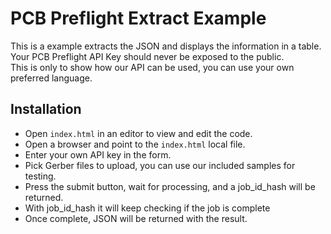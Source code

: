 # PCB Preflight Extract Example
This is a example extracts the JSON and displays the information in a table.  
Your PCB Preflight API Key should never be exposed to the public.  
This is only to show how our API can be used, you can use your own preferred language.

## Installation
* Open `index.html` in an editor to view and edit the code.
* Open a browser and point to the `index.html` local file.
* Enter your own API key in the form.
* Pick Gerber files to upload, you can use our included samples for testing.
* Press the submit button, wait for processing, and a job_id_hash will be returned.
* With job_id_hash it will keep checking if the job is complete
* Once complete, JSON will be returned with the result.
